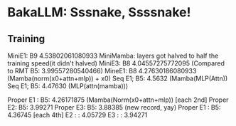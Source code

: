 # BakaLLM: Sssnake, Ssssnake!



## Training

MiniE1: B9 4.53802061080933 MiniMamba: layers got halved to half the training speed(it didn't halved)
MiniE3: B8 4.04557275772095 (Compared to RMT B5: 3.99557280540466)
MineE1: B8 4.27630186080933 (Mamba(norm(x0+attn+mlp)) + x0)
Seq E1; B5: 4.5632 (Mamba(MLP(Attn))
Seq E1; B5: 4.47630 (MLP(attn(mamba)))

Proper E1 : B5: 4.26171875 (Mamba(Norm(x0+attn+mlp)) [each 2nd]
 Proper E2: B5: 3.99271
 Proper E3: B5: 3.88385 (new record, yay)
Proper E1 : B5: 4.36745 [each 4th]
       E2 :   : 4.05729
       E3 :   : 3.94271
